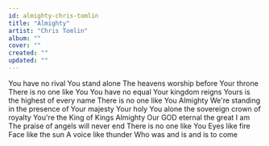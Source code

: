 ```yaml
---
id: almighty-chris-tomlin
title: "Almighty"
artist: "Chris Tomlin"
album: ""
cover: ""
created: ""
updated: ""
---
```


You have no rival
You stand alone
The heavens worship before Your throne
There is no one like You
You have no equal
Your kingdom reigns
Yours is the highest of every name
There is no one like You
Almighty
We're standing in the presence of Your majesty
Your holy
You alone the sovereign crown of royalty
You're the King of Kings
Almighty
Our GOD eternal the great I am
The praise of angels will never end
There is no one like You
Eyes like fire
Face like the sun
A voice like thunder
Who was and is and is to come